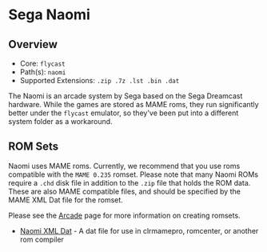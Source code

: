 # Sega Naomi

## Overview

- Core: `flycast`
- Path(s): `naomi`
- Supported Extensions: `.zip .7z .lst .bin .dat`

The Naomi is an arcade system by Sega based on the Sega Dreamcast hardware. While the games are stored as MAME roms, they run significantly better under the `flycast` emulator, so they've been put into a different system folder as a workaround.

## ROM Sets

Naomi uses MAME roms. Currently, we recommend that you use roms compatible with the `MAME 0.235` romset. Please note that many Naomi ROMs require a `.chd` disk file in addition to the `.zip` file that holds the ROM data. These are also MAME compatible files, and should be specified by the MAME XML Dat file for the romset.

Please see the [Arcade](/guides/arcade) page for more information on creating romsets.

- [Naomi XML Dat](resources/dats/naomi.xml) - A dat file for use in clrmamepro, romcenter, or another rom compiler
